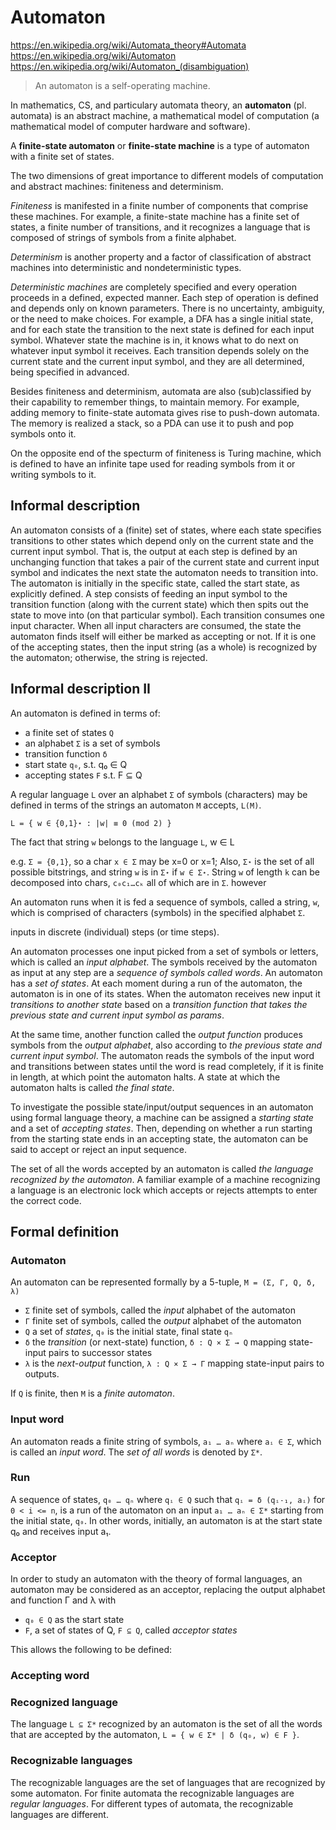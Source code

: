 # Automaton

https://en.wikipedia.org/wiki/Automata_theory#Automata
https://en.wikipedia.org/wiki/Automaton
https://en.wikipedia.org/wiki/Automaton_(disambiguation)

>An automaton is a self-operating machine.

In mathematics, CS, and particulary automata theory, an **automaton** (pl. automata) is an abstract machine, a mathematical model of computation (a mathematical model of computer hardware and software).

A **finite-state automaton** or **finite-state machine** is a type of automaton with a finite set of states.

The two dimensions of great importance to different models of computation and abstract machines: finiteness and determinism.

*Finiteness* is manifested in a finite number of components that comprise these machines. For example, a finite-state machine has a finite set of states, a finite number of transitions, and it recognizes a language that is composed of strings of symbols from a finite alphabet.

*Determinism* is another property and a factor of classification of abstract machines into deterministic and nondeterministic types.

*Deterministic machines* are completely specified and every operation proceeds in a defined, expected manner. Each step of operation is defined and depends only on known parameters. There is no uncertainty, ambiguity, or the need to make choices. For example, a DFA has a single initial state, and for each state the transition to the next state is defined for each input symbol. Whatever state the machine is in, it knows what to do next on whatever input symbol it receives. Each transition depends solely on the current state and the current input symbol, and they are all determined, being specified in advanced.

Besides finiteness and determinism, automata are also (sub)classified by their capability to remember things, to maintain memory. For example, adding memory to finite-state automata gives rise to push-down automata. The memory is realized a stack, so a PDA can use it to push and pop symbols onto it.

On the opposite end of the specturm of finiteness is Turing machine, which is defined to have an infinite tape used for reading symbols from it or writing symbols to it.


## Informal description

An automaton consists of a (finite) set of states, where each state specifies transitions to other states which depend only on the current state and the current input symbol. That is, the output at each step is defined by an unchanging function that takes a pair of the current state and current input symbol and indicates the next state the automaton needs to transition into. The automaton is initially in the specific state, called the start state, as explicitly defined. A step consists of feeding an input symbol to the transition function (along with the current state) which then spits out the state to move into (on that particular symbol). Each transition consumes one input character. When all input characters are consumed, the state the automaton finds itself will either be marked as accepting or not. If it is one of the accepting states, then the input string (as a whole) is recognized by the automaton; otherwise, the string is rejected.

## Informal description II

An automaton is defined in terms of:
- a finite set of states `Q`
- an alphabet `Σ` is a set of symbols
- transition function `δ`
- start state `q₀`, s.t. q₀ ∈ Q
- accepting states `F` s.t. F ⊆ Q

A regular language `L` over an alphabet `Σ` of symbols (characters) may be defined in terms of the strings an automaton `M` accepts, `L(M)`. 


`L = { w ∈ {0,1}⋆ : |w| ≡ 0 (mod 2) }`



The fact that string `w` belongs to the language 
 `L`, w ∈ L



e.g. `Σ = {0,1}`, so a char `x ∈ Σ` may be x=0 or x=1; 
Also, `Σ⋆` is the set of all possible bitstrings, 
and string `w` is in `Σ⋆` if `w ∈ Σ⋆`. 
String `w` of length `k` can be decomposed into chars, `c₀c₁…cₖ` all of which are in `Σ`. 
however 



An automaton runs when it is fed a sequence of symbols, called a string, `w`, which is comprised of characters (symbols) in the specified alphabet `Σ`.

inputs in discrete (individual) steps (or time steps).

An automaton processes one input picked from a set of symbols or letters, which is called an *input alphabet*. The symbols received by the automaton as input at any step are a *sequence of symbols called words*. An automaton has a *set of states*. At each moment during a run of the automaton, the automaton is in one of its states. When the automaton receives new input it *transitions to another state* based on a *transition function that takes the previous state and current input symbol as params*.

At the same time, another function called the *output function* produces symbols from the *output alphabet*, also according to *the previous state and current input symbol*. The automaton reads the symbols of the input word and transitions between states until the word is read completely, if it is finite in length, at which point the automaton halts. A state at which the automaton halts is called *the final state*.

To investigate the possible state/input/output sequences in an automaton using formal language theory, a machine can be assigned a *starting state* and a set of *accepting states*. Then, depending on whether a run starting from the starting state ends in an accepting state, the automaton can be said to accept or reject an input sequence.

The set of all the words accepted by an automaton is called *the language recognized by the automaton*. A familiar example of a machine recognizing a language is an electronic lock which accepts or rejects attempts to enter the correct code.

## Formal definition

### Automaton

An automaton can be represented formally by a 5-tuple, `M = (Σ, Γ, Q, δ, λ)`   
- `Σ` finite set of symbols, called the *input* alphabet of the automaton
- `Γ` finite set of symbols, called the *output* alphabet of the automaton
- `Q` a set of *states*, `q₀` is the initial state, final state `qₙ`
- `δ` the *transition* (or next-state) function, `δ : Q × Σ → Q` 
  mapping state-input pairs to successor states
- `λ` is the *next-output* function,             `λ : Q × Σ → Γ` 
  mapping state-input pairs to outputs.

If `Q` is finite, then `M` is a *finite automaton*.

### Input word

An automaton reads a finite string of symbols, `a₁ … aₙ` where `aᵢ ∈ Σ`, which is called an *input word*. The *set of all words* is denoted by `Σ*`.

### Run

A sequence of states, `q₀ … qₙ` where `qᵢ ∈ Q` such that `qᵢ = δ (qᵢ˗₁, aᵢ)` for `0 < i <= n`, is a run of the automaton on an input `a₁ … aₙ ∈ Σ*` starting from the initial state, `q₀`. In other words, initially, an automaton is at the start state q₀ and receives input a₁.

### Acceptor

In order to study an automaton with the theory of formal languages, an automaton may be considered as an acceptor, replacing the output alphabet and function Γ and λ with
- `q₀ ∈ Q` as the start state
- `F`, a set of states of Q, `F ⊆ Q`, called *acceptor states*

This allows the following to be defined:

### Accepting word


### Recognized language

The language `L ⊆ Σ*` recognized by an automaton is the set of all the words that are accepted by the automaton, `L = { w ∈ Σ* | δ (q₀, w) ∈ F }`.

### Recognizable languages

The recognizable languages are the set of languages that are recognized by some automaton. For finite automata the recognizable languages are *regular languages*. For different types of automata, the recognizable languages are different.
